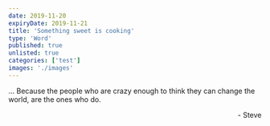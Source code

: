 ```yaml
---
date: 2019-11-20
expiryDate: 2019-11-21
title: 'Something sweet is cooking'
type: 'Word'
published: true
unlisted: true
categories: ['test']
images: './images'
---
```


... Because the people who are crazy enough to think they can change the world, are the ones who do.

<div style="text-align:right">- Steve</div>
